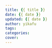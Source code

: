 ```yaml
---
title: {{ title }}
date: {{ date }}
updated: {{ date }}
author: yikafu
tags:
categories: 
cover:
---
```

